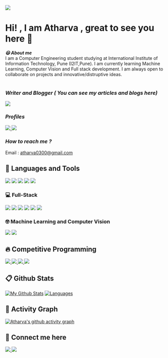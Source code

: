 ![](https://komarev.com/ghpvc/?username=atharva0300&label=Profile+Views&color=blue&style=flat)

# **Hi! , I am Atharva , great to see you here 👋**
                                                               
***:smiley: About me***
<br/>
I am a Computer Engineering student studying at International Institute of Information Technology, Pune (I2IT,Pune). I am currently learning Machine Learning, Computer Vision and Full stack development. I am always open to collaborate on projects and innovative/distruptive ideas.<br/><br/>

### <i>Writer and Blogger ( You can see my articles and blogs here)</i>
<a href="https://dev.to/atharva0300">
<img src="https://img.shields.io/badge/-Dev.to-orange?style=for-the-badge&logo=devdotto">
</a>
<br/>

### <i>Profiles</i> 
<a href="https://auth.geeksforgeeks.org/user/atharvapc20021/profile">
<img src="https://img.shields.io/badge/-GeeksForGeeks-grey?style=for-the-badge&logo=geeksforgeeks">
</a>
<a href="https://www.hackerrank.com/atharva0300">
<img src="https://img.shields.io/badge/-Hackerrank-purple?style=for-the-badge&logo=hackerrank">
</a>
<br/>

### <i>How to reach me ?</i> 
Email : atharva0300@gmail.com


## **:wrench: Languages and Tools** 
<div>
<img src="https://img.shields.io/badge/-Python-orange?style=for-the-badge&logo=python">
<img src="https://img.shields.io/badge/-C%2B%2B-black?style=for-the-badge&logo=cplusplus">
<img src="https://img.shields.io/badge/-THREEjs-black?style=for-the-badge&logo=threedotjs" />
<img src="https://img.shields.io/badge/-Markdown-pink?style=for-the-badge&logo=markdown"/>
<img src="https://img.shields.io/badge/-WebGL-brown?style=for-the-badge&logo=webgl">
</div>

### 💻 Full-Stack
<div>
<img src="https://img.shields.io/badge/-HTML-greeb?style=for-the-badge&logo=html5">
<img src="https://img.shields.io/badge/-CSS-blue?style=for-the-badge&logo=css3">
<img src="https://img.shields.io/badge/-Javascript-lightgrey?style=for-the-badge&logo=javascript">
<img src="https://img.shields.io/badge/-Reactjs-black?style=for-the-badge&logo=react">
<img src="https://img.shields.io/badge/-Nodejs-grey?style=for-the-badge&logo=nodedotjs">
<img src="https://img.shields.io/badge/-Expressjs-maroon?style=for-the-badge&logo=express">
  </div>
  
### 🤓 Machine Learning and Computer Vision
<div>
<img src="https://img.shields.io/badge/-Tensorflow-black?style=for-the-badge&logo=tensorflow"/>
<img src="https://img.shields.io/badge/-OpenCV-yellow?style=for-the-badge&logo=opencv"/>
  </div>
  
## 🔥 Competitive Programming
<a href="https://www.codechef.com/users/atharva0300">
<img src="https://img.shields.io/badge/-Codechef-brown?style=for-the-badge&logo=codechef">
</a>
<a href="https://codeforces.com/profile/atharva0300">
<img src="https://img.shields.io/badge/-Codeforces-lightgrey?style=for-the-badge&logo=codeforces">
</a>
<a href="https://www.spoj.com/users/atharva0300">
<img src="https://img.shields.io/badge/-SPOJ-brightgreen?style=for-the-badge&logo=spoj">
</a>
<a href="https://atcoder.jp/users/atharva0300">
<img src="https://img.shields.io/badge/-AtCoder-orange?style=for-the-badge&logo=atcoder">
</a>
<br/>

</a>


## 📋 **Github Stats**
[![My Github Stats](https://github-readme-stats.vercel.app/api?username=atharva0300&show_provate=true&theme=algolia&show_icons=true&show_owner=true)](https://github.com/atharva0300/github-readme-stats)
[![Languages](https://github-readme-stats.vercel.app/api/top-langs/?username=atharva0300&theme=algolia&card_width=445&lang_count=8&layout=compact)](https://github.com/atharva0300/github-readme-stats)

## 👊 Activity Graph
[![Atharva's github activity graph](https://activity-graph.herokuapp.com/graph?username=atharva0300&theme=react-dark)](https://github.com/ashutosh00710/github-readme-activity-graph)

 
## **🔗 Connect me here**
<a href="https://twitter.com/iamatharvap" >
<img src="https://img.icons8.com/color/35/000000/twitter--v1.png">
</a>
<a href="https://github.com/atharva0300">
<img src="https://img.icons8.com/ios-glyphs/35/000000/github.png">
</a>



